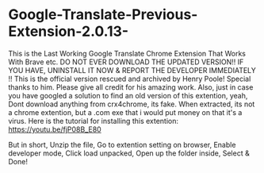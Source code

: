 # Google-Translate-Previous-Extension-2.0.13-
This is the Last Working Google Translate Chrome Extension That Works With Brave etc. DO NOT EVER DOWNLOAD THE UPDATED VERSION!! IF YOU HAVE, UNINSTALL IT NOW & REPORT THE DEVELOPER IMMEDIATELY !! This is the official version rescued and archived by Henry Poole! Special thanks to him. Please give all credit for his amazing work. Also, just in case you have googled a solution to find an old version of this extention, yeah, Dont download anything from crx4chrome, its fake. When extracted, its not a chrome extention, but a .com exe that i would put money on that it's a virus. Here is the tutorial for installing this extention: https://youtu.be/fjP08B_E80

But in short,
Unzip the file,
Go to extention setting on browser,
Enable developer mode,
Click load unpacked,
Open up the folder inside,
Select & Done!
